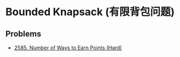 # Bounded Knapsack (有限背包问题)

## Problems

* [2585. Number of Ways to Earn Points (Hard)](https://leetcode.com/problems/number-of-ways-to-earn-points)